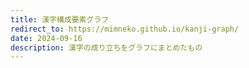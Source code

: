 ```yaml
---
title: 漢字構成要素グラフ
redirect_to: https://mimneko.github.io/kanji-graph/
date: 2024-09-16
description: 漢字の成り立ちをグラフにまとめたもの
---
```

